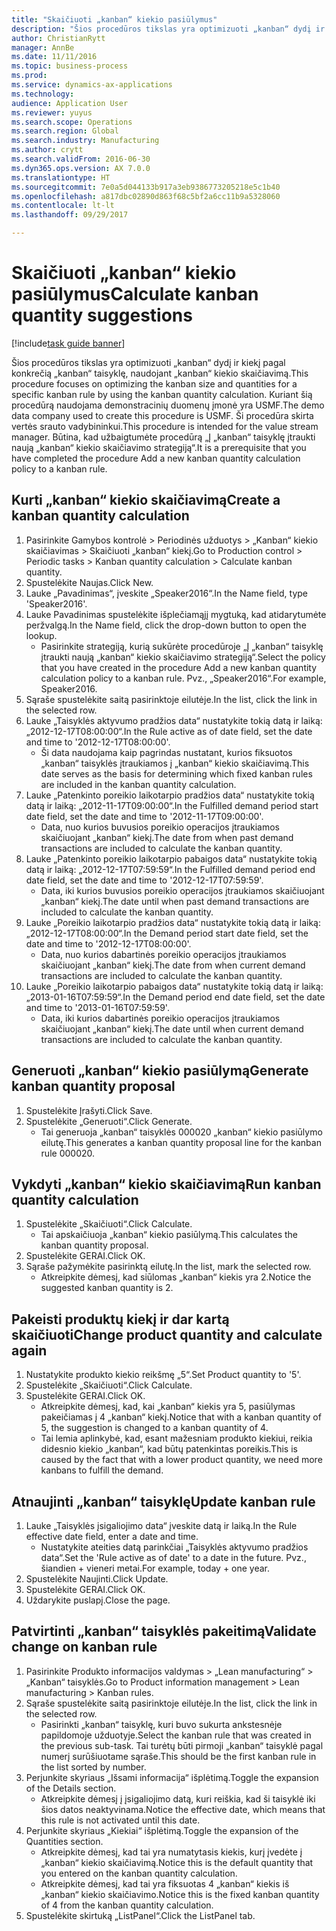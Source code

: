 ```yaml
--- 
title: "Skaičiuoti „kanban“ kiekio pasiūlymus"
description: "Šios procedūros tikslas yra optimizuoti „kanban“ dydį ir kiekį pagal konkrečią „kanban“ taisyklę, naudojant „kanban“ kiekio skaičiavimą."
author: ChristianRytt
manager: AnnBe
ms.date: 11/11/2016
ms.topic: business-process
ms.prod: 
ms.service: dynamics-ax-applications
ms.technology: 
audience: Application User
ms.reviewer: yuyus
ms.search.scope: Operations
ms.search.region: Global
ms.search.industry: Manufacturing
ms.author: crytt
ms.search.validFrom: 2016-06-30
ms.dyn365.ops.version: AX 7.0.0
ms.translationtype: HT
ms.sourcegitcommit: 7e0a5d044133b917a3eb9386773205218e5c1b40
ms.openlocfilehash: a817dbc02890d863f68c5bf2a6cc11b9a5328060
ms.contentlocale: lt-lt
ms.lasthandoff: 09/29/2017

---
```

# <a name="calculate-kanban-quantity-suggestions"></a><span data-ttu-id="be260-103">Skaičiuoti „kanban“ kiekio pasiūlymus</span><span class="sxs-lookup"><span data-stu-id="be260-103">Calculate kanban quantity suggestions</span></span>

[!include[task guide banner](../../includes/task-guide-banner.md)]

<span data-ttu-id="be260-104">Šios procedūros tikslas yra optimizuoti „kanban“ dydį ir kiekį pagal konkrečią „kanban“ taisyklę, naudojant „kanban“ kiekio skaičiavimą.</span><span class="sxs-lookup"><span data-stu-id="be260-104">This procedure focuses on optimizing the kanban size and quantities for a specific kanban rule by using the kanban quantity calculation.</span></span> <span data-ttu-id="be260-105">Kuriant šią procedūrą naudojama demonstracinių duomenų įmonė yra USMF.</span><span class="sxs-lookup"><span data-stu-id="be260-105">The demo data company used to create this procedure is USMF.</span></span> <span data-ttu-id="be260-106">Ši procedūra skirta vertės srauto vadybininkui.</span><span class="sxs-lookup"><span data-stu-id="be260-106">This procedure is intended for the value stream manager.</span></span> <span data-ttu-id="be260-107">Būtina, kad užbaigtumėte procedūrą „Į „kanban“ taisyklę įtraukti naują „kanban“ kiekio skaičiavimo strategiją“.</span><span class="sxs-lookup"><span data-stu-id="be260-107">It is a prerequisite that you have completed the procedure Add a new kanban quantity calculation policy to a kanban rule.</span></span>


## <a name="create-a-kanban-quantity-calculation"></a><span data-ttu-id="be260-108">Kurti „kanban“ kiekio skaičiavimą</span><span class="sxs-lookup"><span data-stu-id="be260-108">Create a kanban quantity calculation</span></span>
1. <span data-ttu-id="be260-109">Pasirinkite Gamybos kontrolė > Periodinės užduotys > „Kanban“ kiekio skaičiavimas > Skaičiuoti „kanban“ kiekį.</span><span class="sxs-lookup"><span data-stu-id="be260-109">Go to Production control > Periodic tasks > Kanban quantity calculation > Calculate kanban quantity.</span></span>
2. <span data-ttu-id="be260-110">Spustelėkite Naujas.</span><span class="sxs-lookup"><span data-stu-id="be260-110">Click New.</span></span>
3. <span data-ttu-id="be260-111">Lauke „Pavadinimas“, įveskite „Speaker2016“.</span><span class="sxs-lookup"><span data-stu-id="be260-111">In the Name field, type 'Speaker2016'.</span></span>
4. <span data-ttu-id="be260-112">Lauke Pavadinimas spustelėkite išplečiamąjį mygtuką, kad atidarytumėte peržvalgą.</span><span class="sxs-lookup"><span data-stu-id="be260-112">In the Name field, click the drop-down button to open the lookup.</span></span>
    * <span data-ttu-id="be260-113">Pasirinkite strategiją, kurią sukūrėte procedūroje „Į „kanban“ taisyklę įtraukti naują „kanban“ kiekio skaičiavimo strategiją“.</span><span class="sxs-lookup"><span data-stu-id="be260-113">Select the policy that you have created in the procedure Add a new kanban quantity calculation policy to a kanban rule.</span></span> <span data-ttu-id="be260-114">Pvz., „Speaker2016“.</span><span class="sxs-lookup"><span data-stu-id="be260-114">For example, Speaker2016.</span></span>  
5. <span data-ttu-id="be260-115">Sąraše spustelėkite saitą pasirinktoje eilutėje.</span><span class="sxs-lookup"><span data-stu-id="be260-115">In the list, click the link in the selected row.</span></span>
6. <span data-ttu-id="be260-116">Lauke „Taisyklės aktyvumo pradžios data“ nustatykite tokią datą ir laiką: „2012-12-17T08:00:00“.</span><span class="sxs-lookup"><span data-stu-id="be260-116">In the Rule active as of date field, set the date and time to '2012-12-17T08:00:00'.</span></span>
    * <span data-ttu-id="be260-117">Ši data naudojama kaip pagrindas nustatant, kurios fiksuotos „kanban“ taisyklės įtraukiamos į „kanban“ kiekio skaičiavimą.</span><span class="sxs-lookup"><span data-stu-id="be260-117">This date serves as the basis for determining which fixed kanban rules are included in the kanban quantity calculation.</span></span>  
7. <span data-ttu-id="be260-118">Lauke „Patenkinto poreikio laikotarpio pradžios data“ nustatykite tokią datą ir laiką: „2012-11-17T09:00:00“.</span><span class="sxs-lookup"><span data-stu-id="be260-118">In the Fulfilled demand period start date field, set the date and time to '2012-11-17T09:00:00'.</span></span>
    * <span data-ttu-id="be260-119">Data, nuo kurios buvusios poreikio operacijos įtraukiamos skaičiuojant „kanban“ kiekį.</span><span class="sxs-lookup"><span data-stu-id="be260-119">The date from when past demand transactions are included to calculate the kanban quantity.</span></span>  
8. <span data-ttu-id="be260-120">Lauke „Patenkinto poreikio laikotarpio pabaigos data“ nustatykite tokią datą ir laiką: „2012-12-17T07:59:59“.</span><span class="sxs-lookup"><span data-stu-id="be260-120">In the Fulfilled demand period end date field, set the date and time to '2012-12-17T07:59:59'.</span></span>
    * <span data-ttu-id="be260-121">Data, iki kurios buvusios poreikio operacijos įtraukiamos skaičiuojant „kanban“ kiekį.</span><span class="sxs-lookup"><span data-stu-id="be260-121">The date until when past demand transactions are included to calculate the kanban quantity.</span></span>  
9. <span data-ttu-id="be260-122">Lauke „Poreikio laikotarpio pradžios data“ nustatykite tokią datą ir laiką: „2012-12-17T08:00:00“.</span><span class="sxs-lookup"><span data-stu-id="be260-122">In the Demand period start date field, set the date and time to '2012-12-17T08:00:00'.</span></span>
    * <span data-ttu-id="be260-123">Data, nuo kurios dabartinės poreikio operacijos įtraukiamos skaičiuojant „kanban“ kiekį.</span><span class="sxs-lookup"><span data-stu-id="be260-123">The date from when current demand transactions are included to calculate the kanban quantity.</span></span>  
10. <span data-ttu-id="be260-124">Lauke „Poreikio laikotarpio pabaigos data“ nustatykite tokią datą ir laiką: „2013-01-16T07:59:59“.</span><span class="sxs-lookup"><span data-stu-id="be260-124">In the Demand period end date field, set the date and time to '2013-01-16T07:59:59'.</span></span>
    * <span data-ttu-id="be260-125">Data, iki kurios dabartinės poreikio operacijos įtraukiamos skaičiuojant „kanban“ kiekį.</span><span class="sxs-lookup"><span data-stu-id="be260-125">The date until when current demand transactions are included to calculate the kanban quantity.</span></span>  

## <a name="generate-kanban-quantity-proposal"></a><span data-ttu-id="be260-126">Generuoti „kanban“ kiekio pasiūlymą</span><span class="sxs-lookup"><span data-stu-id="be260-126">Generate kanban quantity proposal</span></span>
1. <span data-ttu-id="be260-127">Spustelėkite Įrašyti.</span><span class="sxs-lookup"><span data-stu-id="be260-127">Click Save.</span></span>
2. <span data-ttu-id="be260-128">Spustelėkite „Generuoti“.</span><span class="sxs-lookup"><span data-stu-id="be260-128">Click Generate.</span></span>
    * <span data-ttu-id="be260-129">Tai generuoja „kanban“ taisyklės 000020 „kanban“ kiekio pasiūlymo eilutę.</span><span class="sxs-lookup"><span data-stu-id="be260-129">This generates a kanban quantity proposal line for the kanban rule 000020.</span></span>  

## <a name="run-kanban-quantity-calculation"></a><span data-ttu-id="be260-130">Vykdyti „kanban“ kiekio skaičiavimą</span><span class="sxs-lookup"><span data-stu-id="be260-130">Run kanban quantity calculation</span></span>
1. <span data-ttu-id="be260-131">Spustelėkite „Skaičiuoti“.</span><span class="sxs-lookup"><span data-stu-id="be260-131">Click Calculate.</span></span>
    * <span data-ttu-id="be260-132">Tai apskaičiuoja „kanban“ kiekio pasiūlymą.</span><span class="sxs-lookup"><span data-stu-id="be260-132">This calculates the kanban quantity proposal.</span></span>  
2. <span data-ttu-id="be260-133">Spustelėkite GERAI.</span><span class="sxs-lookup"><span data-stu-id="be260-133">Click OK.</span></span>
3. <span data-ttu-id="be260-134">Sąraše pažymėkite pasirinktą eilutę.</span><span class="sxs-lookup"><span data-stu-id="be260-134">In the list, mark the selected row.</span></span>
    * <span data-ttu-id="be260-135">Atkreipkite dėmesį, kad siūlomas „kanban“ kiekis yra 2.</span><span class="sxs-lookup"><span data-stu-id="be260-135">Notice the suggested kanban quantity is 2.</span></span>  

## <a name="change-product-quantity-and-calculate-again"></a><span data-ttu-id="be260-136">Pakeisti produktų kiekį ir dar kartą skaičiuoti</span><span class="sxs-lookup"><span data-stu-id="be260-136">Change product quantity and calculate again</span></span>
1. <span data-ttu-id="be260-137">Nustatykite produkto kiekio reikšmę „5“.</span><span class="sxs-lookup"><span data-stu-id="be260-137">Set Product quantity to '5'.</span></span>
2. <span data-ttu-id="be260-138">Spustelėkite „Skaičiuoti“.</span><span class="sxs-lookup"><span data-stu-id="be260-138">Click Calculate.</span></span>
3. <span data-ttu-id="be260-139">Spustelėkite GERAI.</span><span class="sxs-lookup"><span data-stu-id="be260-139">Click OK.</span></span>
    * <span data-ttu-id="be260-140">Atkreipkite dėmesį, kad, kai „kanban“ kiekis yra 5, pasiūlymas pakeičiamas į 4 „kanban“ kiekį.</span><span class="sxs-lookup"><span data-stu-id="be260-140">Notice that with a kanban quantity of 5, the suggestion is changed to a kanban quantity of 4.</span></span>  
    * <span data-ttu-id="be260-141">Tai lemia aplinkybė, kad, esant mažesniam produkto kiekiui, reikia didesnio kiekio „kanban“, kad būtų patenkintas poreikis.</span><span class="sxs-lookup"><span data-stu-id="be260-141">This is caused by the fact that with a lower product quantity, we need more kanbans to fulfill the demand.</span></span>  

## <a name="update-kanban-rule"></a><span data-ttu-id="be260-142">Atnaujinti „kanban“ taisyklę</span><span class="sxs-lookup"><span data-stu-id="be260-142">Update kanban rule</span></span>
1. <span data-ttu-id="be260-143">Lauke „Taisyklės įsigaliojimo data“ įveskite datą ir laiką.</span><span class="sxs-lookup"><span data-stu-id="be260-143">In the Rule effective date field, enter a date and time.</span></span>
    * <span data-ttu-id="be260-144">Nustatykite ateities datą parinkčiai „Taisyklės aktyvumo pradžios data“.</span><span class="sxs-lookup"><span data-stu-id="be260-144">Set the 'Rule active as of date' to a date in the future.</span></span> <span data-ttu-id="be260-145">Pvz., šiandien + vieneri metai.</span><span class="sxs-lookup"><span data-stu-id="be260-145">For example, today + one year.</span></span>  
2. <span data-ttu-id="be260-146">Spustelėkite Naujinti.</span><span class="sxs-lookup"><span data-stu-id="be260-146">Click Update.</span></span>
3. <span data-ttu-id="be260-147">Spustelėkite GERAI.</span><span class="sxs-lookup"><span data-stu-id="be260-147">Click OK.</span></span>
4. <span data-ttu-id="be260-148">Uždarykite puslapį.</span><span class="sxs-lookup"><span data-stu-id="be260-148">Close the page.</span></span>

## <a name="validate-change-on-kanban-rule"></a><span data-ttu-id="be260-149">Patvirtinti „kanban“ taisyklės pakeitimą</span><span class="sxs-lookup"><span data-stu-id="be260-149">Validate change on kanban rule</span></span>
1. <span data-ttu-id="be260-150">Pasirinkite Produkto informacijos valdymas > „Lean manufacturing“ > „Kanban“ taisyklės.</span><span class="sxs-lookup"><span data-stu-id="be260-150">Go to Product information management > Lean manufacturing > Kanban rules.</span></span>
2. <span data-ttu-id="be260-151">Sąraše spustelėkite saitą pasirinktoje eilutėje.</span><span class="sxs-lookup"><span data-stu-id="be260-151">In the list, click the link in the selected row.</span></span>
    * <span data-ttu-id="be260-152">Pasirinkti „kanban“ taisyklę, kuri buvo sukurta ankstesnėje papildomoje užduotyje.</span><span class="sxs-lookup"><span data-stu-id="be260-152">Select the kanban rule that was created in the previous sub-task.</span></span> <span data-ttu-id="be260-153">Tai turėtų būti pirmoji „kanban“ taisyklė pagal numerį surūšiuotame sąraše.</span><span class="sxs-lookup"><span data-stu-id="be260-153">This should be the first kanban rule in the list sorted by number.</span></span>  
3. <span data-ttu-id="be260-154">Perjunkite skyriaus „Išsami informacija“ išplėtimą.</span><span class="sxs-lookup"><span data-stu-id="be260-154">Toggle the expansion of the Details section.</span></span>
    * <span data-ttu-id="be260-155">Atkreipkite dėmesį į įsigaliojimo datą, kuri reiškia, kad ši taisyklė iki šios datos neaktyvinama.</span><span class="sxs-lookup"><span data-stu-id="be260-155">Notice the effective date, which means that this rule is not activated until this date.</span></span>  
4. <span data-ttu-id="be260-156">Perjunkite skyriaus „Kiekiai“ išplėtimą.</span><span class="sxs-lookup"><span data-stu-id="be260-156">Toggle the expansion of the Quantities section.</span></span>
    * <span data-ttu-id="be260-157">Atkreipkite dėmesį, kad tai yra numatytasis kiekis, kurį įvedėte į „kanban“ kiekio skaičiavimą.</span><span class="sxs-lookup"><span data-stu-id="be260-157">Notice this is the default quantity that you entered on the kanban quantity calculation.</span></span>  
    * <span data-ttu-id="be260-158">Atkreipkite dėmesį, kad tai yra fiksuotas 4 „kanban“ kiekis iš „kanban“ kiekio skaičiavimo.</span><span class="sxs-lookup"><span data-stu-id="be260-158">Notice this is the fixed kanban quantity of 4 from the kanban quantity calculation.</span></span>  
5. <span data-ttu-id="be260-159">Spustelėkite skirtuką „ListPanel“.</span><span class="sxs-lookup"><span data-stu-id="be260-159">Click the ListPanel tab.</span></span>


